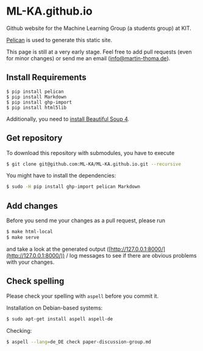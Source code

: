 # ML-KA.github.io

Github website for the Machine Learning Group (a students group) at KIT.

[Pelican](http://docs.getpelican.com/) is used to generate this static site.

This page is still at a very early stage. Feel free to add pull requests
(even for minor changes) or send me an email (info@martin-thoma.de).


## Install Requirements

```
$ pip install pelican
$ pip install Markdown
$ pip install ghp-import
$ pip install html5lib
```

Additionally, you need to [install Beautiful Soup 4](http://www.crummy.com/software/BeautifulSoup/bs4/doc/#installing-beautiful-soup).


## Get repository

To download this repository with submodules, you have to execute

```bash
$ git clone git@github.com:ML-KA/ML-KA.github.io.git --recursive
```

You might have to install the dependencies:

```bash
$ sudo -H pip install ghp-import pelican Markdown
```

## Add changes

Before you send me your changes as a pull request, please run

```bash
$ make html-local
$ make serve
```

and take a look at the generated output
([http://127.0.0.1:8000/](http://127.0.0.1:8000/)) / log messages to see if
there are obvious problems with your changes.

## Check spelling

Please check your spelling with `aspell` before you commit it.

Installation on Debian-based systems:

```bash
$ sudo apt-get install aspell aspell-de
```

Checking:

```bash
$ aspell --lang=de_DE check paper-discussion-group.md
```
